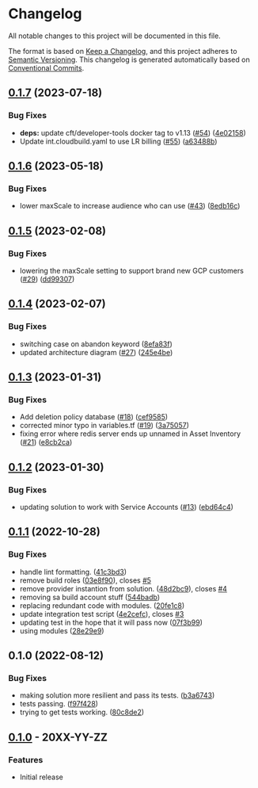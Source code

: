 # Changelog

All notable changes to this project will be documented in this file.

The format is based on
[Keep a Changelog](https://keepachangelog.com/en/1.0.0/),
and this project adheres to
[Semantic Versioning](https://semver.org/spec/v2.0.0.html).
This changelog is generated automatically based on [Conventional Commits](https://www.conventionalcommits.org/en/v1.0.0/).

## [0.1.7](https://github.com/GoogleCloudPlatform/terraform-google-three-tier-web-app/compare/v0.1.6...v0.1.7) (2023-07-18)


### Bug Fixes

* **deps:** update cft/developer-tools docker tag to v1.13 ([#54](https://github.com/GoogleCloudPlatform/terraform-google-three-tier-web-app/issues/54)) ([4e02158](https://github.com/GoogleCloudPlatform/terraform-google-three-tier-web-app/commit/4e021588771f84f040703b5f3cdcaf2541943064))
* Update int.cloudbuild.yaml to use LR billing ([#55](https://github.com/GoogleCloudPlatform/terraform-google-three-tier-web-app/issues/55)) ([a63488b](https://github.com/GoogleCloudPlatform/terraform-google-three-tier-web-app/commit/a63488b846d8b3735fd75a0b928ec1dd405a6b63))

## [0.1.6](https://github.com/GoogleCloudPlatform/terraform-google-three-tier-web-app/compare/v0.1.5...v0.1.6) (2023-05-18)


### Bug Fixes

* lower maxScale to increase audience who can use ([#43](https://github.com/GoogleCloudPlatform/terraform-google-three-tier-web-app/issues/43)) ([8edb16c](https://github.com/GoogleCloudPlatform/terraform-google-three-tier-web-app/commit/8edb16c3ab8f391c31afaea65ea8cffddbe9e7f0))

## [0.1.5](https://github.com/GoogleCloudPlatform/terraform-google-three-tier-web-app/compare/v0.1.4...v0.1.5) (2023-02-08)


### Bug Fixes

* lowering the maxScale setting to support brand new GCP customers ([#29](https://github.com/GoogleCloudPlatform/terraform-google-three-tier-web-app/issues/29)) ([dd99307](https://github.com/GoogleCloudPlatform/terraform-google-three-tier-web-app/commit/dd99307def26df28fd010ac460cc72eb40d7b9b8))

## [0.1.4](https://github.com/GoogleCloudPlatform/terraform-google-three-tier-web-app/compare/v0.1.3...v0.1.4) (2023-02-07)


### Bug Fixes

* switching case on abandon keyword ([8efa83f](https://github.com/GoogleCloudPlatform/terraform-google-three-tier-web-app/commit/8efa83f2aeb50c5bd80b5c1bc9ef896078f6044f))
* updated architecture diagram ([#27](https://github.com/GoogleCloudPlatform/terraform-google-three-tier-web-app/issues/27)) ([245e4be](https://github.com/GoogleCloudPlatform/terraform-google-three-tier-web-app/commit/245e4be8a284e2db8f9954473dc943c340d741c4))

## [0.1.3](https://github.com/GoogleCloudPlatform/terraform-google-three-tier-web-app/compare/v0.1.2...v0.1.3) (2023-01-31)


### Bug Fixes

* Add deletion policy database ([#18](https://github.com/GoogleCloudPlatform/terraform-google-three-tier-web-app/issues/18)) ([cef9585](https://github.com/GoogleCloudPlatform/terraform-google-three-tier-web-app/commit/cef9585b11aa9bc546f49147d20df49086bab44b))
* corrected minor typo in variables.tf ([#19](https://github.com/GoogleCloudPlatform/terraform-google-three-tier-web-app/issues/19)) ([3a75057](https://github.com/GoogleCloudPlatform/terraform-google-three-tier-web-app/commit/3a75057ec73cebd8d33582d435328a4ba8ac52b3))
* fixing error where redis server ends up unnamed in Asset Inventory ([#21](https://github.com/GoogleCloudPlatform/terraform-google-three-tier-web-app/issues/21)) ([e8cb2ca](https://github.com/GoogleCloudPlatform/terraform-google-three-tier-web-app/commit/e8cb2ca57166bea92a06cc813648f0d49bc10751))

## [0.1.2](https://github.com/GoogleCloudPlatform/terraform-google-three-tier-web-app/compare/v0.1.1...v0.1.2) (2023-01-30)


### Bug Fixes

* updating solution to work with Service Accounts ([#13](https://github.com/GoogleCloudPlatform/terraform-google-three-tier-web-app/issues/13)) ([ebd64c4](https://github.com/GoogleCloudPlatform/terraform-google-three-tier-web-app/commit/ebd64c4d1a694836b412b7482ae4ebf70b4d13f8))

## [0.1.1](https://github.com/GoogleCloudPlatform/terraform-google-three-tier-app/compare/v0.1.0...v0.1.1) (2022-10-28)


### Bug Fixes

* handle lint formatting. ([41c3bd3](https://github.com/GoogleCloudPlatform/terraform-google-three-tier-app/commit/41c3bd3ee4a5491c98551e4294a35d72ea864200))
* remove build roles ([03e8f90](https://github.com/GoogleCloudPlatform/terraform-google-three-tier-app/commit/03e8f90815cb2f627d6455f98a21bbb69b5ff246)), closes [#5](https://github.com/GoogleCloudPlatform/terraform-google-three-tier-app/issues/5)
* remove provider instantion from solution. ([48d2bc9](https://github.com/GoogleCloudPlatform/terraform-google-three-tier-app/commit/48d2bc92b96c0a079ca2f0b0d32dc6fe74cd090b)), closes [#4](https://github.com/GoogleCloudPlatform/terraform-google-three-tier-app/issues/4)
* removing sa build account stuff ([544badb](https://github.com/GoogleCloudPlatform/terraform-google-three-tier-app/commit/544badb279553a9874f8f3dc7a62048dea418a07))
* replacing redundant code with modules. ([20fe1c8](https://github.com/GoogleCloudPlatform/terraform-google-three-tier-app/commit/20fe1c8d00e90db60085c74c7c154ff49da5b3fc))
* update integration test script ([4e2cefc](https://github.com/GoogleCloudPlatform/terraform-google-three-tier-app/commit/4e2cefc9598f9b578b23098e0f2b9b77d07f3303)), closes [#3](https://github.com/GoogleCloudPlatform/terraform-google-three-tier-app/issues/3)
* updating test in the hope that it will pass now ([07f3b99](https://github.com/GoogleCloudPlatform/terraform-google-three-tier-app/commit/07f3b99eff64df47b1187d082a7d3402996fc28b))
* using modules ([28e29e9](https://github.com/GoogleCloudPlatform/terraform-google-three-tier-app/commit/28e29e9874ba82a4af0f453d4166fb608356cdca))

## 0.1.0 (2022-08-12)


### Bug Fixes

* making solution more resilient and pass its tests. ([b3a6743](https://github.com/GoogleCloudPlatform/terraform-google-three-tier-app/commit/b3a6743830ea36b5fc8cf3779f79836887559a4d))
* tests passing. ([f97f428](https://github.com/GoogleCloudPlatform/terraform-google-three-tier-app/commit/f97f4282941e280582ac0724b4454f304f31ea3f))
* trying to get tests working. ([80c8de2](https://github.com/GoogleCloudPlatform/terraform-google-three-tier-app/commit/80c8de2eabba86204d5b736367e1c67f484d5eb6))

## [0.1.0](https://github.com/terraform-google-modules/terraform-google-three-tier-app/releases/tag/v0.1.0) - 20XX-YY-ZZ

### Features

- Initial release

[0.1.0]: https://github.com/terraform-google-modules/terraform-google-three-tier-app/releases/tag/v0.1.0
